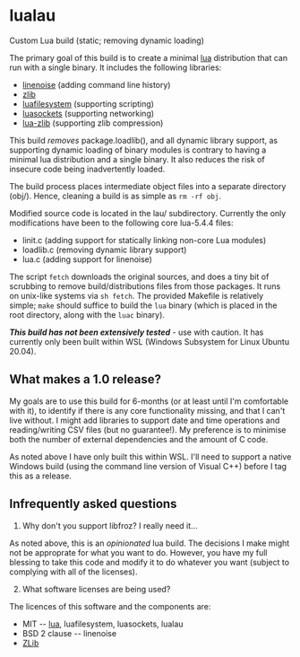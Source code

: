 # lualau
Custom Lua build (static; removing dynamic loading)

The primary goal of this build is to create a minimal [lua](https://www.lua.org/home.html) distribution that can run with a single binary.
It includes the following libraries:
- [linenoise](https://github.com/antirez/linenoise) (adding command line history)
- [zlib](https://www.zlib.net/)
- [luafilesystem](https://github.com/keplerproject/luafilesystem) (supporting scripting)
- [luasockets](https://github.com/lunarmodules/luasocket) (supporting networking)
- [lua-zlib](https://github.com/brimworks/lua-zlib) (supporting zlib compression)

This build *removes* package.loadlib(), and all dynamic library support, as supporting dynamic
loading of binary modules is contrary to having a minimal lua distribution and a single binary.
It also reduces the risk of insecure code being inadvertently loaded.

The build process places intermediate object files into a separate directory (obj/).
Hence, cleaning a build is as simple as `rm -rf obj`.

Modified source code is located in the lau/ subdirectory. Currently the only modifications
have been to the following core lua-5.4.4 files:
- linit.c (adding support for statically linking non-core Lua modules)
- loadlib.c (removing dynamic library support)
- lua.c (adding support for linenoise)

The script `fetch` downloads the original sources, and does a tiny bit of scrubbing to remove
build/distributions files from those packages. It runs on unix-like systems via `sh fetch`.
The provided Makefile is relatively simple; `make` should suffice to build the `lua` binary
(which is placed in the root directory, along with the `luac` binary).

***This build has not been extensively tested*** - use with caution.
It has currently only been built within WSL (Windows Subsystem for Linux Ubuntu 20.04).

## What makes a 1.0 release?

My goals are to use this build for 6-months (or at least until I'm comfortable with it),
to identify if there is any core functionality missing, and that I can't live without.
I might add libraries to support date and time operations and reading/writing CSV files
(but no guarantee!). My preference is to minimise both the number of external dependencies
and the amount of C code.

As noted above I have only built this within WSL. I'll need to support a native Windows
build (using the command line version of Visual C++) before I tag this as a release.

## Infrequently asked questions

1. Why don't you support libfroz? I really need it...

As noted above, this is an *opinionated* lua build. The decisions I make might not be
approprate for what you want to do. However, you have my full blessing to take this
code and modify it to do whatever you want (subject to complying with all of the
licenses).

2. What software licenses are being used?

The licences of this software and the components are:
- MIT -- [lua](https://www.lua.org/license.html), luafilesystem, luasockets, lualau
- BSD 2 clause -- linenoise
- [ZLib](https://www.zlib.net/zlib_license.html)


